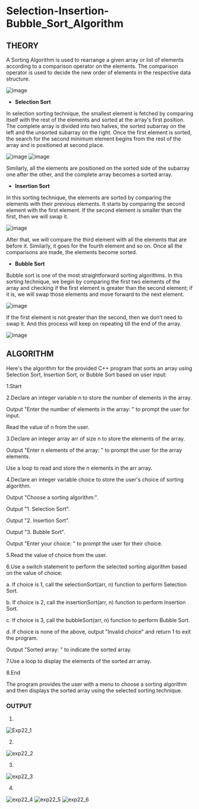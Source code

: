 # Selection-Insertion-Bubble_Sort_Algorithm

## **THEORY**

A Sorting Algorithm is used to rearrange a given array or list of elements according to a comparison operator on the elements. The comparison operator is used to decide the new order of elements in the respective data structure.

![image](https://github.com/Purvansha022609/Sorting-Algorithm/assets/139473344/029a073c-9f3a-4d3b-8cb2-573f927a729b)

- **Selection Sort**

In selection sorting technique, the smallest element is fetched by comparing itself with the rest of the elements and sorted at the array's first position. The complete array is divided into two halves, the sorted subarray on the left and the unsorted subarray on the right. Once the first element is sorted, the search for the second minimum element begins from the rest of the array and is positioned at second place.

![image](https://github.com/Purvansha022609/Sorting-Algorithm/assets/139473344/37f41260-a272-4616-8e96-a39223730def)
![image](https://github.com/Purvansha022609/Sorting-Algorithm/assets/139473344/6adb5793-3f31-44e8-a317-c2d92bd5f56d)

Similarly, all the elements are positioned on the sorted side of the subarray one after the other, and the complete array becomes a sorted array.

- **Insertion Sort**

In this sorting technique, the elements are sorted by comparing the elements with their previous elements. It starts by comparing the second element with the first element. If the second element is smaller than the first, then we will swap it.

![image](https://github.com/Purvansha022609/Sorting-Algorithm/assets/139473344/4f70a340-1bc8-41e2-99fd-14a8d8e2e82f)

After that, we will compare the third element with all the elements that are before it. Similarly, it goes for the fourth element and so on. Once all the comparisons are made, the elements become sorted. 

- **Bubble Sort**

Bubble sort is one of the most straightforward sorting algorithms. In this sorting technique, we begin by comparing the first two elements of the array and checking if the first element is greater than the second element; if it is, we will swap those elements and move forward to the next element. 

![image](https://github.com/Purvansha022609/Sorting-Algorithm/assets/139473344/69881323-4509-4959-bdc7-0afedb21a639)



If the first element is not greater than the second, then we don’t need to swap it. And this process will keep on repeating till the end of the array.

![image](https://github.com/Purvansha022609/Sorting-Algorithm/assets/139473344/52ac6ac4-03c6-4fdc-83df-e35e963c9b20)

## **ALGORITHM**

Here's the algorithm for the provided C++ program that sorts an array using Selection Sort, Insertion Sort, or Bubble Sort based on user input:

1.Start

2.Declare an integer variable n to store the number of elements in the array.

Output "Enter the number of elements in the array: " to prompt the user for input.

Read the value of n from the user.

3.Declare an integer array arr of size n to store the elements of the array.

Output "Enter n elements of the array: " to prompt the user for the array elements.

Use a loop to read and store the n elements in the arr array.

4.Declare an integer variable choice to store the user's choice of sorting algorithm.

Output "Choose a sorting algorithm:".

Output "1. Selection Sort".

Output "2. Insertion Sort".

Output "3. Bubble Sort".

Output "Enter your choice: " to prompt the user for their choice.

5.Read the value of choice from the user.

6.Use a switch statement to perform the selected sorting algorithm based on the value of choice:

a. If choice is 1, call the selectionSort(arr, n) function to perform Selection Sort.

b. If choice is 2, call the insertionSort(arr, n) function to perform Insertion Sort.

c. If choice is 3, call the bubbleSort(arr, n) function to perform Bubble Sort.

d. If choice is none of the above, output "Invalid choice" and return 1 to exit the program.

Output "Sorted array: " to indicate the sorted array.

7.Use a loop to display the elements of the sorted arr array.

8.End

The program provides the user with a menu to choose a sorting algorithm and then displays the sorted array using the selected sorting technique.

### **OUTPUT**

1. 
![Exp22_1](https://github.com/Purvansha022609/Sorting-Algorithm/assets/139473344/eb5de79e-4cac-4b81-8749-a47226daa84c)

2.
![exp22_2](https://github.com/Purvansha022609/Sorting-Algorithm/assets/139473344/0b85f36e-0942-47a9-8e0d-c728cd43b0ce)

3.
![exp22_3](https://github.com/Purvansha022609/Sorting-Algorithm/assets/139473344/59fe445b-8f40-43ad-ae42-2168ec1b54f0)

4.
![exp22_4](https://github.com/Purvansha022609/Sorting-Algorithm/assets/139473344/ff5b2ec3-afa2-49a8-b962-586a69dbaf16)
![exp22_5](https://github.com/Purvansha022609/Sorting-Algorithm/assets/139473344/9b23413b-f53d-4509-9ac0-44e46a111e45)
![exp22_6](https://github.com/Purvansha022609/Sorting-Algorithm/assets/139473344/0b8be50a-4266-47c0-8b00-8890cb720b64)
